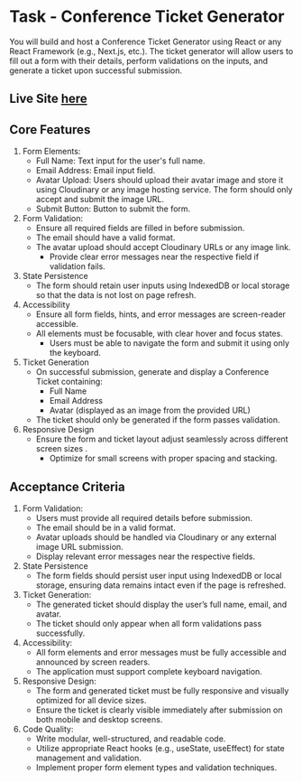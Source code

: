 # Task - Conference Ticket Generator
You will build and host a Conference Ticket Generator using React or any React Framework (e.g., Next.js, etc.). The ticket generator will allow users to fill out a form with their details, perform validations on the inputs, and generate a ticket upon successful submission.

## Live Site [here](https://conference-ticket-generator-ruby.vercel.app/)

## Core Features
1. Form Elements:
	- Full Name: Text input for the user's full name.
	- Email Address: Email input field.
	- Avatar Upload: Users should upload their avatar image and store it using Cloudinary or any image hosting service. The form should only accept and submit the image URL.
	- Submit Button: Button to submit the form.
2. Form Validation:
	- Ensure all required fields are filled in before submission.
	- The email should have a valid format.
	- The avatar upload should accept Cloudinary URLs or any image link.
		- Provide clear error messages near the respective field if validation fails.
3. State Persistence
	- The form should retain user inputs using IndexedDB or local storage so that the data is not lost on page refresh.
4. Accessibility
	- Ensure all form fields, hints, and error messages are screen-reader accessible.
	- All elements must be focusable, with clear hover and focus states.
		- Users must be able to navigate the form and submit it using only the keyboard.
5. Ticket Generation
	- On successful submission, generate and display a Conference Ticket containing:
		- Full Name
		- Email Address
		- Avatar (displayed as an image from the provided URL)
	- The ticket should only be generated if the form passes validation.
6. Responsive Design
	- Ensure the form and ticket layout adjust seamlessly across different screen sizes .
		- Optimize for small screens with proper spacing and stacking.

## Acceptance Criteria
1. Form Validation:
	- Users must provide all required details before submission.
	- The email should be in a valid format.
	- Avatar uploads should be handled via Cloudinary or any external image URL submission.
	- Display relevant error messages near the respective fields.
2. State Persistence
	- The form fields should persist user input using IndexedDB or local storage, ensuring data remains intact even if the page is refreshed.
3. Ticket Generation:
	- The generated ticket should display the user’s full name, email, and avatar.
	- The ticket should only appear when all form validations pass successfully.
4. Accessibility:
	- All form elements and error messages must be fully accessible and announced by screen readers.
	- The application must support complete keyboard navigation.
5. Responsive Design:
	- The form and generated ticket must be fully responsive and visually optimized for all device sizes.
	- Ensure the ticket is clearly visible immediately after submission on both mobile and desktop screens.
6. Code Quality:
	- Write modular, well-structured, and readable code.
	- Utilize appropriate React hooks (e.g., useState, useEffect) for state management and validation.
	- Implement proper form element types and validation techniques.